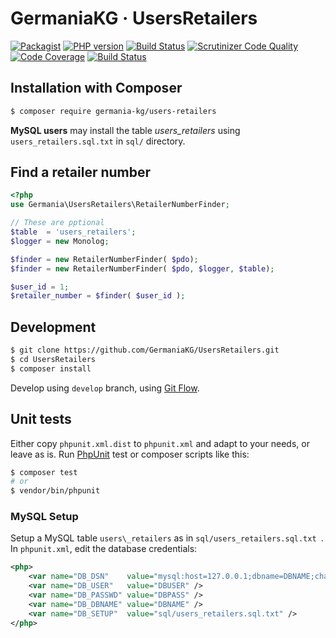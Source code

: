 # GermaniaKG · UsersRetailers

[![Packagist](https://img.shields.io/packagist/v/germania-kg/users-retailers.svg?style=flat)](https://packagist.org/packages/germania-kg/users-retailers)
[![PHP version](https://img.shields.io/packagist/php-v/germania-kg/users-retailers.svg)](https://packagist.org/packages/germania-kg/users-retailers)
[![Build Status](https://img.shields.io/travis/GermaniaKG/UsersRetailers.svg?label=Travis%20CI)](https://travis-ci.org/GermaniaKG/UsersRetailers)
[![Scrutinizer Code Quality](https://scrutinizer-ci.com/g/GermaniaKG/UsersRetailers/badges/quality-score.png?b=master)](https://scrutinizer-ci.com/g/GermaniaKG/UsersRetailers/?branch=master)
[![Code Coverage](https://scrutinizer-ci.com/g/GermaniaKG/UsersRetailers/badges/coverage.png?b=master)](https://scrutinizer-ci.com/g/GermaniaKG/UsersRetailers/?branch=master)
[![Build Status](https://scrutinizer-ci.com/g/GermaniaKG/UsersRetailers/badges/build.png?b=master)](https://scrutinizer-ci.com/g/GermaniaKG/UsersRetailers/build-status/master)


## Installation with Composer

```bash
$ composer require germania-kg/users-retailers
```

**MySQL users** may install the table *users\_retailers* using `users_retailers.sql.txt` in `sql/` directory.

## Find a retailer number

```php
<?php
use Germania\UsersRetailers\RetailerNumberFinder;

// These are pptional
$table  = 'users_retailers';
$logger = new Monolog;

$finder = new RetailerNumberFinder( $pdo);
$finder = new RetailerNumberFinder( $pdo, $logger, $table);

$user_id = 1;
$retailer_number = $finder( $user_id );
```



## Development

```bash
$ git clone https://github.com/GermaniaKG/UsersRetailers.git
$ cd UsersRetailers
$ composer install
```

Develop using `develop` branch, using [Git Flow](https://github.com/nvie/gitflow).   

## Unit tests

Either copy `phpunit.xml.dist` to `phpunit.xml` and adapt to your needs, or leave as is. Run [PhpUnit](https://phpunit.de/) test or composer scripts like this:

```bash
$ composer test
# or
$ vendor/bin/phpunit
```

### MySQL Setup

Setup a MySQL table `users\_retailers` as in `sql/users_retailers.sql.txt `. 
In `phpunit.xml`, edit the database credentials:

```xml
<php>
	<var name="DB_DSN"    value="mysql:host=127.0.0.1;dbname=DBNAME;charset=utf8" />
	<var name="DB_USER"   value="DBUSER" />
	<var name="DB_PASSWD" value="DBPASS" />
	<var name="DB_DBNAME" value="DBNAME" />
	<var name="DB_SETUP"  value="sql/users_retailers.sql.txt" />
</php>
```

